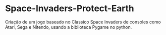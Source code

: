 # Space-Invaders-Protect-Earth
Criação de um jogo baseado no Classico Space Invaders  de consoles como Atari, Sega e Nitendo, usando a biblioteca Pygame no python.
